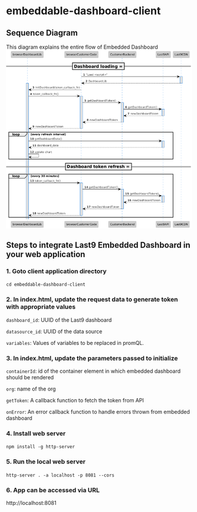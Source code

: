 # embeddable-dashboard-client

## Sequence Diagram

This diagram explains the entire flow of Embedded Dashboard
![Sequence Diagram](sequence-diagram.png)

## Steps to integrate Last9 Embedded Dashboard in your web application

### 1. Goto client application directory

`cd embeddable-dashboard-client`

### 2. In index.html, update the request data to generate token with appropriate values

`dashboard_id`: UUID of the Last9 dashboard

`datasource_id`: UUID of the data source

`variables`: Values of variables to be replaced in promQL.

### 3. In index.html, update the parameters passed to initialize

`containerId`: id of the container element in which embedded dashboard should be rendered

`org`: name of the org

`getToken`: A callback function to fetch the token from API

`onError`: An error callback function to handle errors thrown from embedded dashboard

### 4. Install web server

`npm install -g http-server`

### 5. Run the local web server

`http-server . -a localhost -p 8081 --cors`

### 6. App can be accessed via URL

http://localhost:8081
